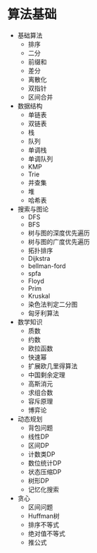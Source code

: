 # 算法基础

- 基础算法
  - 排序
  - 二分
  - 前缀和
  - 差分
  - 离散化
  - 双指针
  - 区间合并
- 数据结构
  - 单链表
  - 双链表
  - 栈
  - 队列
  - 单调栈
  - 单调队列
  - KMP
  - Trie
  - 并查集
  - 堆
  - 哈希表
- 搜索与图论
  - DFS
  - BFS
  - 树与图的深度优先遍历
  - 树与图的广度优先遍历
  - 拓扑排序
  - Dijkstra
  - bellman-ford
  - spfa
  - Floyd
  - Prim
  - Kruskal
  - 染色法判定二分图
  - 匈牙利算法
- 数学知识
  - 质数
  - 约数
  - 欧拉函数
  - 快速幂
  - 扩展欧几里得算法
  - 中国剩余定理
  - 高斯消元
  - 求组合数
  - 容斥原理
  - 博弈论
- 动态规划
  - 背包问题
  - 线性DP
  - 区间DP
  - 计数类DP
  - 数位统计DP
  - 状态压缩DP
  - 树形DP
  - 记忆化搜索
- 贪心
  - 区间问题
  - Huffman树
  - 排序不等式
  - 绝对值不等式
  - 推公式

